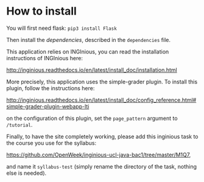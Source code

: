 # How to install
You will first need flask:
`pip3 install Flask`

Then install the *dependencies*, described in the `dependencies` file.

This application relies on INGInious, you can read the installation instructions
of INGInious here:

http://inginious.readthedocs.io/en/latest/install_doc/installation.html

More precisely, this application uses the simple-grader plugin. To install this plugin,
follow the instructions here:

 http://inginious.readthedocs.io/en/latest/install_doc/config_reference.html#simple-grader-plugin-webapp-lti

on the configuration of this plugin, set the `page_pattern` argument to `/tutorial`.

Finally, to have the site completely working, please add this inginious task to
the course you use for the syllabus:

https://github.com/OpenWeek/inginious-ucl-java-bac1/tree/master/M1Q7,

and name it `syllabus-test` (simply rename the directory of the task, nothing else is needed).
